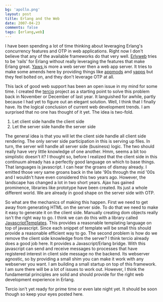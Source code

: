 ```yaml
---
bg: 'apollo.png'
layout: post
title: Erlang and the Web
date: 2007-04-23
comments: false
tags: [erlang,web]
---
```


I have been spending a lot of time thinking about leveraging Erlang's
concurrency features and OTP in web applications. Right now I don't
believe that any of the available frameworks do that very
well. [Erlyweb](http://erlyweb.org/) tries to be 'rails' for Erlang
without really leveraging the features that make Erlang great. [Yaws
](http://yaws.hyber.org/) is more a web server then a web app
server. It tries to make some amends here by providing things like
[appmods](http://yaws.hyber.org/appmods.yaws) and
[yapps](http://yaws.hyber.org/yapp_intro.yaws) but they feel bolted
on, and they don't leverage OTP at all.

This lack of good web support has been an open issue in my mind for
some time. I created the [tercio](http://code.google.com/p/tercio/)
project as a starting point to solve this problem back in November or
December of last year. It languished for awhile, partly because I had
yet to figure out an elegant solution. Well, I think that I finally
have. Its the logical conclusion of current web development trends. I
am surprised that no one has thought of it yet. The idea is two-fold.

1) Let client side handle the client side
2) Let the server side handle the server side

The general idea is that you will let the client side handle all
client side rendering. The only server side participation in this is
serving up files. In turn, the server will handle all server side
(business) logic. The two should really have very little knowledge of
one another. Hmm, seems a bit too simplistic doesn't it? I thought so,
before I realized that the client side in this continuum already has a
perfectly good language on which to base things. That languages is
javascript. I can hear the groans of dismay already. I emitted those
very same groans back in the late '90s through the mid '00s and I
wouldn't have even considered this two years ago. However, the
landscape has changed a lot in two short years. Ajax has gained
prominence, libraries like prototype have been created. Its just a
whole different world. We are already in good shape on the server side
with OTP.

So what are the mechanics of making this happen. First we need to get
away from generating HTML on the server side. To do that we need to
make it easy to generate it on the client side. Manually creating dom
objects really isn't the right way to go. I think we can do this with
a library called
[JavascriptTemplates](http://trimpath.com/project/wiki/JavaScriptTemplates). This
provides a reasonable templating language on top of javascript. Since
each snippet of template will be small this should provide a
reasonable efficient way to go. The second problem is how do we remove
the client side knowledge from the server? I think tercio already does
a good job here. It provides a Javascript/Erlang bridge. With this
javascript can send and receive messages to processes that have
registered interest in client side message no the backend. Its
webserver agnostic, so by providing a small shim you can make it work
with any webserver you want. I am building a small startup on top of
this framework. I am sure there will be a lot of issues to work
out. However, I think the fundamental principles are solid and should
provide for the right web development experience in Erlang.

Tercio isn't yet ready for prime time or even late night yet. It
should be soon though so keep your eyes posted here.